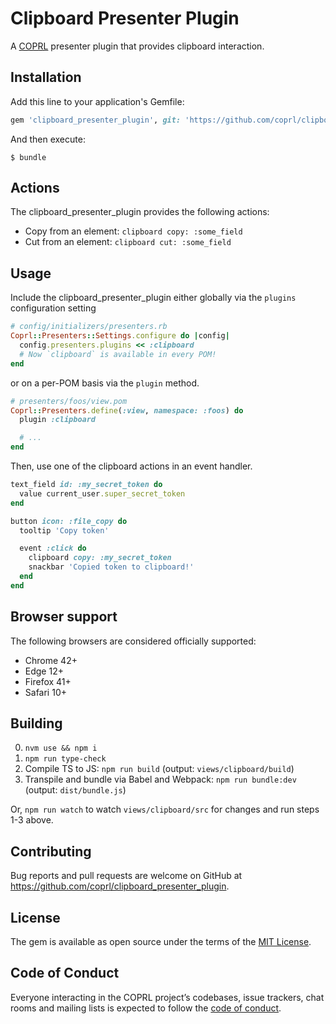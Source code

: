 # Clipboard Presenter Plugin

A [COPRL](http://github.com/coprl/coprl) presenter plugin that provides clipboard
interaction.

## Installation

Add this line to your application's Gemfile:

```ruby
gem 'clipboard_presenter_plugin', git: 'https://github.com/coprl/clipboard_presenter_plugin', require: false
```

And then execute:

    $ bundle


## Actions

The clipboard_presenter_plugin provides the following actions:

* Copy from an element: `clipboard copy: :some_field`
* Cut from an element: `clipboard cut: :some_field`

## Usage

Include the clipboard_presenter_plugin either globally via the `plugins`
configuration setting

```ruby
# config/initializers/presenters.rb
Coprl::Presenters::Settings.configure do |config|
  config.presenters.plugins << :clipboard
  # Now `clipboard` is available in every POM!
end
```

or on a per-POM basis via the `plugin` method.

```ruby
# presenters/foos/view.pom
Coprl::Presenters.define(:view, namespace: :foos) do
  plugin :clipboard

  # ...
end
```

Then, use one of the clipboard actions in an event handler.

```ruby
text_field id: :my_secret_token do
  value current_user.super_secret_token
end

button icon: :file_copy do
  tooltip 'Copy token'

  event :click do
    clipboard copy: :my_secret_token
    snackbar 'Copied token to clipboard!'
  end
end
```

## Browser support

The following browsers are considered officially supported:

* Chrome 42+
* Edge 12+
* Firefox 41+
* Safari 10+

## Building

0. `nvm use && npm i`
1. `npm run type-check`
2. Compile TS to JS: `npm run build` (output: `views/clipboard/build`)
3. Transpile and bundle via Babel and Webpack: `npm run bundle:dev` (output:
   `dist/bundle.js`)

Or, `npm run watch` to watch `views/clipboard/src` for changes and run steps 1-3 above.

## Contributing

Bug reports and pull requests are welcome on GitHub at https://github.com/coprl/clipboard_presenter_plugin.

## License

The gem is available as open source under the terms of the [MIT License](https://opensource.org/licenses/MIT).

## Code of Conduct

Everyone interacting in the COPRL project’s codebases, issue trackers, chat rooms and mailing lists is expected to follow the [code of conduct](https://github.com/coprl/coprl/blob/master/CODE-OF-CONDUCT.md).
